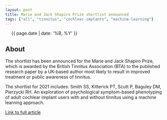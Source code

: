 ```yaml
---
layout: post
title: Marie and Jack Shapiro Prize shortlist announced
tags: ["all", "tinnitus", "cochlear-implants", "machine-learning"]
---
```

&nbsp;&nbsp;&nbsp;&nbsp; {{ page.date | date: '%B, %Y' }}
<!--more-->

## About
The shortlist has been announced for the Marie and Jack Shapiro Prize, which is awarded by the British Tinnitus Association (BTA) to the published research paper by a UK-based author most likely to result in improved treatment or public awareness of tinnitus.

The shortlist for 2021 includes: Smith SS, Kitterick PT, Scutt P, Baguley DM, Pierzycki RH. An exploration of psychological symptom-based phenotyping of adult cochlear implant users with and without tinnitus using a machine learning approach.

[Link to full article](https://www.baaudiology.org/marie-and-jack-shapiro-prize-shortlist-announced/)
